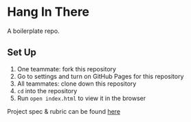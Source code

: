 # Hang In There

A boilerplate repo. 

## Set Up

1. One teammate: fork this repository
2. Go to settings and turn on GitHub Pages for this repository
3. All teammates: clone down this repository
4. `cd` into the repository
5. Run `open index.html` to view it in the browser

Project spec & rubric can be found [here](https://frontend.turing.io/projects/module-1/hang-in-there.html)
